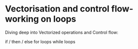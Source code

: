# Vectorisation and control flow- working on loops

Diving deep into Vectorized operations and Control flow:

if / then / else
for loops
while loops
